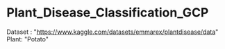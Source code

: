# Plant_Disease_Classification_GCP
Dataset : "https://www.kaggle.com/datasets/emmarex/plantdisease/data"
Plant: "Potato"
